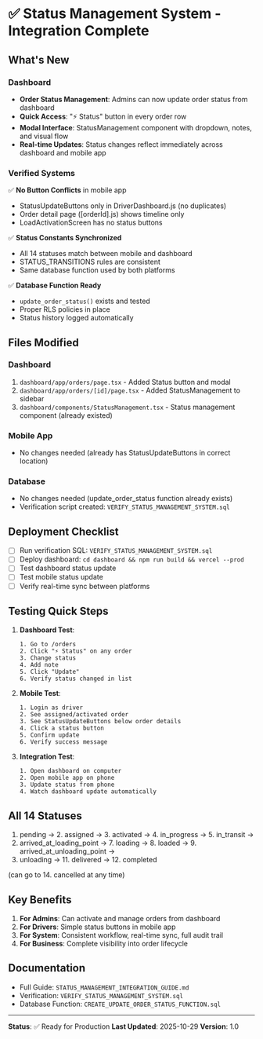 # ✅ Status Management System - Integration Complete

## What's New

### Dashboard

- **Order Status Management**: Admins can now update order status from dashboard
- **Quick Access**: "⚡ Status" button in every order row
- **Modal Interface**: StatusManagement component with dropdown, notes, and visual flow
- **Real-time Updates**: Status changes reflect immediately across dashboard and mobile app

### Verified Systems

✅ **No Button Conflicts** in mobile app

- StatusUpdateButtons only in DriverDashboard.js (no duplicates)
- Order detail page ([orderId].js) shows timeline only
- LoadActivationScreen has no status buttons

✅ **Status Constants Synchronized**

- All 14 statuses match between mobile and dashboard
- STATUS_TRANSITIONS rules are consistent
- Same database function used by both platforms

✅ **Database Function Ready**

- `update_order_status()` exists and tested
- Proper RLS policies in place
- Status history logged automatically

## Files Modified

### Dashboard

1. `dashboard/app/orders/page.tsx` - Added Status button and modal
2. `dashboard/app/orders/[id]/page.tsx` - Added StatusManagement to sidebar
3. `dashboard/components/StatusManagement.tsx` - Status management component (already existed)

### Mobile App

- No changes needed (already has StatusUpdateButtons in correct location)

### Database

- No changes needed (update_order_status function already exists)
- Verification script created: `VERIFY_STATUS_MANAGEMENT_SYSTEM.sql`

## Deployment Checklist

- [ ] Run verification SQL: `VERIFY_STATUS_MANAGEMENT_SYSTEM.sql`
- [ ] Deploy dashboard: `cd dashboard && npm run build && vercel --prod`
- [ ] Test dashboard status update
- [ ] Test mobile status update
- [ ] Verify real-time sync between platforms

## Testing Quick Steps

1. **Dashboard Test**:

   ```
   1. Go to /orders
   2. Click "⚡ Status" on any order
   3. Change status
   4. Add note
   5. Click "Update"
   6. Verify status changed in list
   ```

2. **Mobile Test**:

   ```
   1. Login as driver
   2. See assigned/activated order
   3. See StatusUpdateButtons below order details
   4. Click a status button
   5. Confirm update
   6. Verify success message
   ```

3. **Integration Test**:
   ```
   1. Open dashboard on computer
   2. Open mobile app on phone
   3. Update status from phone
   4. Watch dashboard update automatically
   ```

## All 14 Statuses

1. pending → 2. assigned → 3. activated → 4. in_progress → 5. in_transit →
2. arrived_at_loading_point → 7. loading → 8. loaded → 9. arrived_at_unloading_point →
3. unloading → 11. delivered → 12. completed

(can go to 14. cancelled at any time)

## Key Benefits

1. **For Admins**: Can activate and manage orders from dashboard
2. **For Drivers**: Simple status buttons in mobile app
3. **For System**: Consistent workflow, real-time sync, full audit trail
4. **For Business**: Complete visibility into order lifecycle

## Documentation

- Full Guide: `STATUS_MANAGEMENT_INTEGRATION_GUIDE.md`
- Verification: `VERIFY_STATUS_MANAGEMENT_SYSTEM.sql`
- Database Function: `CREATE_UPDATE_ORDER_STATUS_FUNCTION.sql`

---

**Status**: ✅ Ready for Production
**Last Updated**: 2025-10-29
**Version**: 1.0
